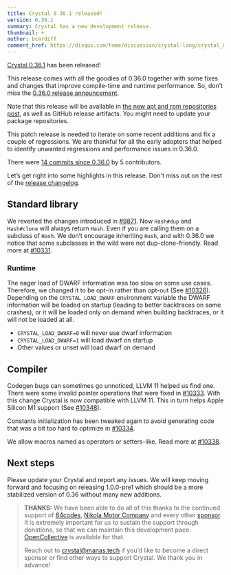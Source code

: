 ```yaml
---
title: Crystal 0.36.1 released!
version: 0.36.1
summary: Crystal has a new development release.
thumbnail: +
author: bcardiff
comment_href: https://disqus.com/home/discussion/crystal-lang/crystal_0361_released/
---
```



[Crystal 0.36.1](https://github.com/crystal-lang/crystal/releases/tag/0.36.1) has been released!

This release comes with all the goodies of 0.36.0 together with some fixes and changes that improve compile-time and runtime performance. So, don’t miss the [0.36.0 release announcement](/2021/01/26/crystal-0.36.0-released/).

Note that this release will be available in [the new apt and rpm repositories post](/2020/08/24/announcing-new-apt-and-rpm-repositories/), as well as GitHub release artifacts. You might need to update your package repositories.

This patch release is needed to iterate on some recent additions and fix a couple of regressions. We are thankful for all the early adopters that helped to identify unwanted regressions and performance issues in 0.36.0.

There were [14 commits since 0.36.0](https://github.com/crystal-lang/crystal/compare/0.36.0...0.36.1) by 5 contributors.

Let’s get right into some highlights in this release. Don't miss out on the rest of the [release changelog](https://github.com/crystal-lang/crystal/releases/tag/0.36.1).

## Standard library

We reverted the changes introduced in [#9871](https://github.com/crystal-lang/crystal/pull/9871). Now `Hash#dup` and `Hash#clone` will always return `Hash`. Even if you are calling them on a subclass of `Hash`. We don’t encourage inheriting `Hash`, and with 0.36.0 we notice that some subclasses in the wild were not dup-clone-friendly. Read more at [#10331](https://github.com/crystal-lang/crystal/pull/10331).

### Runtime

The eager load of DWARF information was too slow on some use cases. Therefore, we changed it to be opt-in rather than opt-out (See [#10326](https://github.com/crystal-lang/crystal/pull/10326)). Depending on the `CRYSTAL_LOAD_DWARF` environment variable the DWARF information will be loaded on startup (leading to better backtraces on some crashes), or it will be loaded only on demand when building backtraces, or it will not be loaded at all.

- `CRYSTAL_LOAD_DWARF=0` will never use dwarf information
- `CRYSTAL_LOAD_DWARF=1` will load dwarf on startup
- Other values or unset will load dwarf on demand

## Compiler

Codegen bugs can sometimes go unnoticed, LLVM 11 helped us find one. There were some invalid pointer operations that were fixed in [#10333](https://github.com/crystal-lang/crystal/pull/10333). With this change Crystal is now compatible with LLVM 11. This in turn helps Apple Silicon M1 support (See [#10348](https://github.com/crystal-lang/crystal/pull/10348)).

Constants initialization has been tweaked again to avoid generating code that was a bit too hard to optimize in [#10334](https://github.com/crystal-lang/crystal/pull/10334).

We allow macros named as operators or setters-like. Read more at [#10338](https://github.com/crystal-lang/crystal/pull/10338).

## Next steps

Please update your Crystal and report any issues. We will keep moving forward and focusing on releasing 1.0.0-pre1 which should be a more stabilized version of 0.36 without many new additions.

> **THANKS:**
> We have been able to do all of this thanks to the continued support of [84codes](https://www.84codes.com/), [Nikola Motor Company](https://nikolamotor.com/) and every other [sponsor](/sponsors). It is extremely important for us to sustain the support through donations, so that we can maintain this development pace. [OpenCollective](https://opencollective.com/crystal-lang) is available for that.
>
> Reach out to [crystal@manas.tech](mailto:crystal@manas.tech) if you’d like to become a direct sponsor or find other ways to support Crystal. We thank you in advance!
